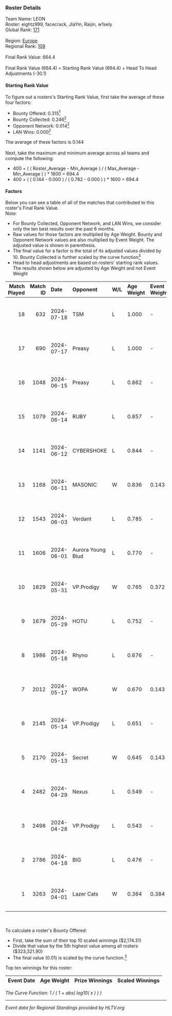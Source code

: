 ### Roster Details<br />
Team Name: LEON<br />
Roster: eightz999, facecrack, JIaYm, Raijin, w1sely<br />
Global Rank: [171](../standings_global.md)<br />
<br />
Region: [Europe]( ../standings_europe.md)<br />
Regional Rank: [109]( ../standings_europe.md)<br />
<br />
Final Rank Value:  664.4<br />
<br />
Final Rank Value (664.4) = Starting Rank Value (694.4) + Head To Head Adjustments (-30.1)<br />

#### Starting Rank Value<br />
To figure out a rosters's Starting Rank Value, first take the average of these four factors:<br />
- Bounty Offered: 0.315[<sup>1</sup>](#table2)
- Bounty Collected: 0.246[<sup>2</sup>](#table1)
- Opponent Network: 0.014[<sup>2</sup>](#table1)
- LAN Wins: 0.000[<sup>2</sup>](#table1)

The average of these factors is 0.144<br />
<br />
Next, take the maximum and minimum average across all teams and compute the following:<br />
- 400 + ( ( Roster_Average - Min_Average ) / ( Max_Average - Min_Average ) ) * 1600 = 694.4
- 400 + ( ( 0.144 - 0.000 ) / ( 0.782 - 0.000 ) ) * 1600 = 694.4


#### Factors<br />
Below you can see a table of all of the matches that contributed to this roster's Final Rank Value.<br />
Note:<br />

- For Bounty Collected, Opponent Network, and LAN Wins, we consider only the ten best results over the past 6 months.
- Raw values for those factors are multiplied by Age Weight. Bounty and Opponent Network values are also multiplied by Event Weight. The adjusted value is shown in parenthesis.
- The final value for a factor is the total of its adjusted values divided by 10. Bounty Collected is further scaled by the curve function[<sup>3</sup>](#curveFunction)
- Head to head adjustments are based on rosters' starting rank values. The results shown below are adjusted by Age Weight and not Event Weight
<span id="table1"></span><br />


| Match Played | Match ID | Date       | Opponent          | W/L | Age Weight | Event Weight | Bounty Collected | Opponent Network | LAN Wins  | H2H Adj. | Roster                                      |
| -: | -: | :- | :- | :- | :- | :- | :- | :- | :- | -: | :- |
|           18 |      632 | 2024-07-18 | TSM               | L   | 1.000      | -            | -                | -                | -         |    -3.39 | eightz999, facecrack, JIaYm, Raijin, w1sely |
|           17 |      690 | 2024-07-17 | Preasy            | L   | 1.000      | -            | -                | -                | -         |   -11.26 | eightz999, facecrack, JIaYm, Raijin, w1sely |
|           16 |     1048 | 2024-06-15 | Preasy            | L   | 0.862      | -            | -                | -                | -         |    -9.60 | eightz999, facecrack, JIaYm, Raijin, w1sely |
|           15 |     1079 | 2024-06-14 | RUBY              | L   | 0.857      | -            | -                | -                | -         |    -6.42 | eightz999, facecrack, JIaYm, Raijin, w1sely |
|           14 |     1141 | 2024-06-12 | CYBERSHOKE        | L   | 0.844      | -            | -                | -                | -         |    -6.83 | eightz999, facecrack, JIaYm, Raijin, w1sely |
|           13 |     1168 | 2024-06-11 | MASONIC           | W   | 0.836      | 0.143        | 0.009 (0.001)    | 0.085 (0.010)    | 0 (0.000) |    15.84 | eightz999, facecrack, JIaYm, Raijin, w1sely |
|           12 |     1543 | 2024-06-03 | Verdant           | L   | 0.785      | -            | -                | -                | -         |    -5.64 | eightz999, facecrack, JIaYm, Raijin, w1sely |
|           11 |     1606 | 2024-06-01 | Aurora Young Blud | L   | 0.770      | -            | -                | -                | -         |    -8.08 | eightz999, facecrack, JIaYm, Raijin, w1sely |
|           10 |     1629 | 2024-05-31 | VP.Prodigy        | W   | 0.765      | 0.372        | 0.025 (0.007)    | 0.400 (0.114)    | 0 (0.000) |    18.87 | eightz999, facecrack, JIaYm, Raijin, w1sely |
|            9 |     1679 | 2024-05-29 | HOTU              | L   | 0.752      | -            | -                | -                | -         |   -12.26 | eightz999, facecrack, JIaYm, Raijin, w1sely |
|            8 |     1986 | 2024-05-18 | Rhyno             | L   | 0.676      | -            | -                | -                | -         |    -3.57 | eightz999, facecrack, JIaYm, Raijin, w1sely |
|            7 |     2012 | 2024-05-17 | WOPA              | W   | 0.670      | 0.143        | 0.001 (0.000)    | 0.127 (0.012)    | 0 (0.000) |     8.55 | eightz999, facecrack, JIaYm, Raijin, w1sely |
|            6 |     2145 | 2024-05-14 | VP.Prodigy        | L   | 0.651      | -            | -                | -                | -         |    -5.44 | eightz999, facecrack, JIaYm, Raijin, w1sely |
|            5 |     2170 | 2024-05-13 | Secret            | W   | 0.645      | 0.143        | 0.000 (0.000)    | 0.058 (0.005)    | 0 (0.000) |     6.29 | eightz999, facecrack, JIaYm, Raijin, w1sely |
|            4 |     2482 | 2024-04-29 | Nexus             | L   | 0.549      | -            | -                | -                | -         |    -5.25 | eightz999, facecrack, JIaYm, Raijin, w1sely |
|            3 |     2498 | 2024-04-28 | VP.Prodigy        | L   | 0.543      | -            | -                | -                | -         |    -4.72 | eightz999, facecrack, JIaYm, Raijin, w1sely |
|            2 |     2786 | 2024-04-18 | BIG               | L   | 0.476      | -            | -                | -                | -         |    -0.52 | eightz999, facecrack, JIaYm, Raijin, w1sely |
|            1 |     3263 | 2024-04-01 | Lazer Cats        | W   | 0.364      | 0.384        | 0.002 (0.000)    | 0.000 (0.000)    | 0 (0.000) |     3.35 | eightz999, facecrack, JIaYm, Raijin, w1sely |

<br />
<span id="table2"></span><br />
To calculate a roster's Bounty Offered:<br />

- First, take the sum of their top 10 scaled winnings ($2,174.31)
- Divide that value by the 5th highest value among all rosters ($323,321.90)
- The final value (0.01) is scaled by the curve function.[<sup>3</sup>](#curveFunction)

Top ten winnings for this roster:<br />

| Event Date | Age Weight | Prize Winnings | Scaled Winnings |
| :- | -: | :- | :- |


<span id="curveFunction"></span>_The Curve Function: 1 / ( 1 + abs( log10( x ) ) )_<br />

---
_Event data for Regional Standings provided by HLTV.org_<br />
